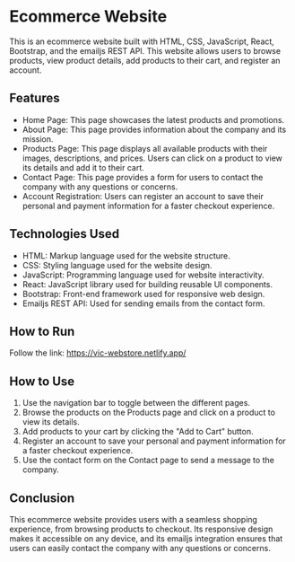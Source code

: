 # Ecommerce Website

This is an ecommerce website built with HTML, CSS, JavaScript, React, Bootstrap, and the emailjs REST API. This website allows users to browse products, view product details, add products to their cart, and register an account.

## Features

- Home Page: This page showcases the latest products and promotions.
- About Page: This page provides information about the company and its mission.
- Products Page: This page displays all available products with their images, descriptions, and prices. Users can click on a product to view its details and add it to their cart.
- Contact Page: This page provides a form for users to contact the company with any questions or concerns.
- Account Registration: Users can register an account to save their personal and payment information for a faster checkout experience.

## Technologies Used

- HTML: Markup language used for the website structure.
- CSS: Styling language used for the website design.
- JavaScript: Programming language used for website interactivity.
- React: JavaScript library used for building reusable UI components.
- Bootstrap: Front-end framework used for responsive web design.
- Emailjs REST API: Used for sending emails from the contact form.

## How to Run

Follow the link: https://vic-webstore.netlify.app/

## How to Use

1. Use the navigation bar to toggle between the different pages.
2. Browse the products on the Products page and click on a product to view its details.
3. Add products to your cart by clicking the "Add to Cart" button.
4. Register an account to save your personal and payment information for a faster checkout experience.
5. Use the contact form on the Contact page to send a message to the company.

## Conclusion

This ecommerce website provides users with a seamless shopping experience, from browsing products to checkout. Its responsive design makes it accessible on any device, and its emailjs integration ensures that users can easily contact the company with any questions or concerns.